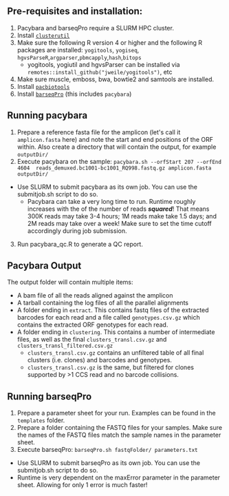 ## Pre-requisites and installation:
1. Pacybara and barseqPro require a SLURM HPC cluster.
2. Install [`clusterutil`](https://github.com/jweile/clusterutil) 
3. Make sure the following R version 4 or higher and the following R packages are installed: `yogitools`, `yogiseq`, `hgvsParseR`,`argparser`,`pbmcapply`,`hash`,`bitops`
	* yogitools, yogiutil and hgvsParser can be installed via `remotes::install_github("jweile/yogitools")`, etc
4. Make sure muscle, emboss, bwa, bowtie2 and samtools are installed.
4. Install [`pacbiotools`](https://github.com/jweile/pacbiotools)
5. Install [`barseqPro`](https://github.com/jweile/barseqPro) (this includes `pacybara`)


## Running pacybara
1. 	Prepare a reference fasta file for the amplicon (let's call it `amplicon.fasta` here) and note the start and end positions of the ORF within. Also create a directory that will contain the output, for example `outputDir/`
2. 	Execute pacybara on the sample: `pacybara.sh --orfStart 207 --orfEnd 4604  reads_demuxed.bc1001-bc1001_RQ998.fastq.gz amplicon.fasta outputDir/`
  * Use SLURM to submit pacybara as its own job. You can use the submitjob.sh script to do so.
	* Pacybara can take a very long time to run. Runtime roughly increases with the of the number of reads ***squared***! That means 300K reads may take 3-4 hours; 1M reads make take 1.5 days; and 2M reads may take over a week! Make sure to set the time cutoff accordingly during job submission.
3. 	Run pacybara_qc.R to generate a QC report.

## Pacybara Output
The output folder will contain multiple items: 
  * A bam file of all the reads aligned against the amplicon
  * A tarball containing the log files of all the parallel alignments
  * A folder ending in `extract`. This contains fastq files of the extracted barcodes for each read and a file called `genotypes.csv.gz` which contains the extracted ORF genotypes for each read.
  * A folder ending in `clustering`. This contains a number of intermediate files, as well as the final `clusters_transl.csv.gz` and `clusters_transl_filtered.csv.gz`
	  * `clusters_transl.csv.gz` contains an unfiltered table of all final clusters (i.e. clones) and barcodes and genotypes.
	  * `clusters_transl.csv.gz` is the same, but filtered for clones supported by >1 CCS read and no barcode collisions.

## Running barseqPro
1. Prepare a parameter sheet for your run. Examples can be found in the `templates` folder.
2. Prepare a folder containing the FASTQ files for your samples. Make sure the names of the FASTQ files match the sample names in the parameter sheet.
3. Execute barseqPro: `barseqPro.sh fastqFolder/ parameters.txt`
  * Use SLURM to submit barseqPro as its own job. You can use the submitjob.sh script to do so.
  * Runtime is very dependent on the maxError parameter in the parameter sheet. Allowing for only 1 error is much faster!
